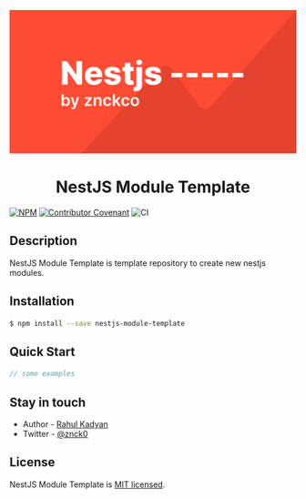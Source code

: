 <p align="center">
  <img alt="NestJS Module Template" src="https://raw.githubusercontent.com/znckco/nestjs-module-template/master/.assets/cover.png"/>
</p>

<h1 align="center">NestJS Module Template</h1>

<p align="center">

[![NPM](https://img.shields.io/npm/v/nestjs-module-template)](https://www.npmjs.com/package/nestjs-module-template)
[![Contributor Covenant](https://img.shields.io/badge/Contributor%20Covenant-v2.0%20adopted-ff69b4.svg)](CODE_OF_CONDUCT.md)
![CI](https://github.com/znckco/nestjs-module-template/workflows/CI/badge.svg)

</p>

## Description

NestJS Module Template is template repository to create new nestjs modules.

## Installation

```bash
$ npm install --save nestjs-module-template
```

## Quick Start

```ts
// some examples
```

## Stay in touch

- Author - [Rahul Kadyan](https://znck.me)
- Twitter - [@znck0](https://twitter.com/znck0)

## License

NestJS Module Template is [MIT licensed](LICENSE).

<!--
TODO: Search & replace "module-template" and "Module Template" with actual package name. -->

